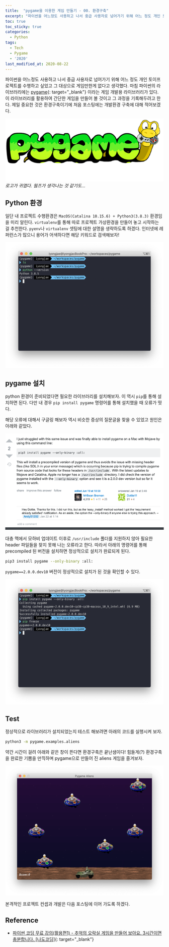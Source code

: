 ```yaml
---
title:  "pygame을 이용한 게임 만들기 - 00. 환경구축"
excerpt: "파이썬을 어느정도 사용하고 나서 중급 사용자로 넘어가기 위해 어느 정도 개인 토이프로젝트를 수행하고 싶었고 그 대상으로 게임만한게 없다고 생각했다."
toc: true
toc_sticky: true
categories:
  - Python
tags:
  - Tech
  - Pygame
  - '2020'
last_modified_at: 2020-08-22
---
```


파이썬을 어느정도 사용하고 나서 중급 사용자로 넘어가기 위해 어느 정도 개인 토이프로젝트를 수행하고 싶었고 그 대상으로 게임만한게 없다고 생각했다. 마침 파이썬의 라이브러리에는 [pygame](https://www.pygame.org/){: target="_blank"} 이라는 게임 개발용 라이브러리가 있다. 이 라이브러리를 활용하여 간단한 게임을 만들어 볼 것이고 그 과정을 기록해두려고 한다. 제일 중요한 것은 환경구축이기에 처음 포스팅에는 개발환경 구축에 대해 적어보겠다.

![pygame_title](/assets/images/2020/08/pygame-title.png)
*로고가 귀엽다. 웜즈가 생각나는 것 같기도...*

## Python 환경

일단 내 프로젝트 수행환경은 `MacOS(Catalina 10.15.6) + Python3(3.8.3)` 환경임을 미리 알린다. `virtualenv`를 통해 따로 프로젝트 가상환경을 만들어 놓고 시작하는 걸 추천한다. `pyenv`나 `virtualenv` 셋팅에 대한 설명을 생략하도록 하겠다. 인터넷에 레퍼런스가 많으니 용어가 어색하다면 해당 키워드로 검색해보자!

![my_python_env](/assets/images/2020/08/my-python-env.png)

## pygame 설치

python 환경이 준비되었다면 필요한 라이브러리를 설치해보자.
이 역시 `pip`를 통해 설치하면 된다. 다만 내 경우 `pip install pygame` 명령어를 통해 설치했을 때 오류가 떳다.

<script id="asciicast-354914" src="https://asciinema.org/a/354914.js" async></script>

해당 오류에 대해서 구글링 해보자 역시 비슷한 증상의 질문글을 찾을 수 있었고 원인은 아래와 같았다.

![stackoverflow_answer](/assets/images/2020/08/stackoverflow-answer.png)

대충 맥에서 모하비 업데이트 이후로 `/usr/include` 폴더를 지원하지 않아 필요한 header 파일들을 찾지 못해 나는 오류라고 한다. 따라서 아래의 명령어를 통해 precompiled 된 버전을 설치하면 정상적으로 설치가 완료되게 된다.

```zsh
pip3 install pygame --only-binary :all:
```

`pygame==2.0.0.dev10` 버전이 정상적으로 설치가 된 것을 확인할 수 있다.

![success_install](/assets/images/2020/08/success-install.png)

## Test

정상적으로 라이브러리가 설치되었는지 테스트 해보려면 아래의 코드를 실행시켜 보자.

```zsh
python3 -m pygame.examples.aliens
```

약간 시간이 걸려 아래와 같은 창이 뜬다면 환경구축은 끝난샘이다!
힘들게(?) 환경구축을 완료한 기쁨을 만끽하며 pygame으로 만들어 진 aliens 게임을 즐겨보자.

![pygame_sample](/assets/images/2020/08/pygame-sample.png)

본격적인 프로젝트 컨셉과 개발은 다음 포스팅에 이어 가도록 하겠다.

## Reference
- [파이썬 코딩 무료 강의(활용편1) - 추억의 오락실 게임을 만들어 보아요. 3시간이면 충분합니다. [나도코딩]](https://youtu.be/Dkx8Pl6QKW0){: target="_blank"}
